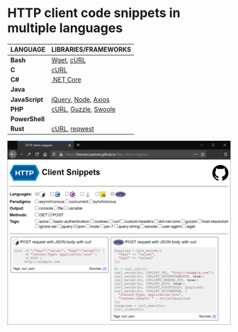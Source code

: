 # HTTP client code snippets in multiple languages

| LANGUAGE       | LIBRARIES/FRAMEWORKS                                                                                                         |
|----------------|------------------------------------------------------------------------------------------------------------------------------|
| **Bash**       | [Wget](https://www.gnu.org/software/wget), [cURL](https://curl.haxx.se)                                                      |
| **C**          | [cURL](https://curl.haxx.se/libcurl/c)                                                                                       |
| **C#**         | [.NET Core](https://dotnet.microsoft.com)                                                                                    |
| **Java**       |                                                                                                                              |
| **JavaScript** | [jQuery](https://jquery.com), [Node](https://nodejs.org), [Axios](https://github.com/axios/axios)                            |
| **PHP**        | [cURL](https://www.php.net/manual/en/book.curl.php), [Guzzle](http://docs.guzzlephp.org), [Swoole](https://www.swoole.co.uk) |
| **PowerShell** |                                                                                                                              |
| **Rust**       | [cURL](https://docs.rs/curl/0.5.0/curl), [reqwest](https://docs.rs/reqwest)                                                  |

![Screenshot](/assets/screenshot.png)